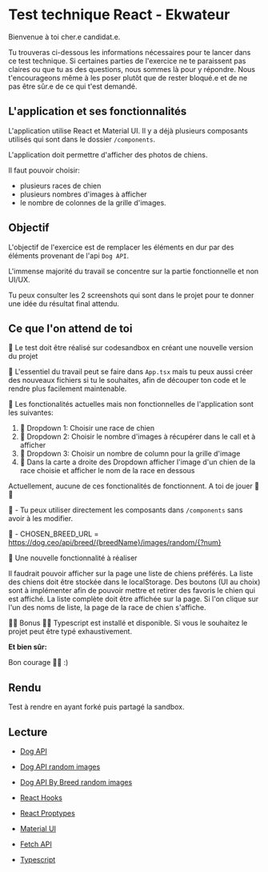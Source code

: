 # Test technique React - Ekwateur

Bienvenue à toi cher.e candidat.e.

Tu trouveras ci-dessous les informations nécessaires pour te lancer dans ce test technique.
Si certaines parties de l'exercice ne te paraissent pas claires ou que tu as des questions, nous sommes là pour y répondre.
Nous t'encourageons même à les poser plutôt que de rester bloqué.e et de ne pas être sûr.e de ce qui t'est demandé.


## L'application et ses fonctionnalités 


L'application utilise React et Material UI. Il y a déjà plusieurs composants utilisés qui sont dans le dossier `/components`.

L'application doit permettre d'afficher des photos de chiens.

Il faut pouvoir choisir:
  - plusieurs races de chien
  - plusieurs nombres d'images à afficher 
  - le nombre de colonnes de la grille d'images.


## Objectif

L'objectif de l'exercice est de remplacer les éléments en dur par des éléments provenant de l'api `Dog API`.

L'immense majorité du travail se concentre sur la partie fonctionnelle et non UI/UX.

Tu peux consulter les 2 screenshots qui sont dans le projet pour te donner une idée du résultat final attendu.


## Ce que l'on attend de toi

🚨 Le test doit être réalisé sur codesandbox en créant une nouvelle version du projet

📣 L'essentiel du travail peut se faire dans `App.tsx` mais tu peux aussi créer des nouveaux fichiers si tu le souhaites, afin de découper ton code et le rendre plus facilement maintenable.

📣 Les fonctionalités actuelles mais non fonctionnelles de l'application sont les suivantes: 

1. 📌 Dropdown 1: Choisir une race de chien
2. 📌 Dropdown 2: Choisir le nombre d'images à récupérer dans le call et à afficher
3. 📌 Dropdown 3: Choisir un nombre de column pour la grille d'image
4. 📌 Dans la carte a droite des Dropdown afficher l'image d'un chien de la race choisie et afficher le nom de la race en dessous

Actuellement, aucune de ces fonctionalités de fonctionnent. A toi de jouer 💪💪

🐶 - Tu peux utiliser directement les composants dans `/components` sans avoir à les modifier.

🐶 - CHOSEN_BREED_URL = https://dog.ceo/api/breed/{breedName}/images/random/{?num}

📣 Une nouvelle fonctionnalité à réaliser 

Il faudrait pouvoir afficher sur la page une liste de chiens préférés.
La liste des chiens doit être stockée dans le localStorage. 
Des boutons (UI au choix) sont à implémenter afin de pouvoir mettre et retirer des favoris le chien qui est affiché. 
La liste complète doit être affichée sur la page. 
Si l'on clique sur l'un des noms de liste, la page de la race de chien s'affiche. 

🚨🚨 Bonus 🚨🚨
Typescript est installé et disponible. 
Si vous le souhaitez le projet peut être typé exhaustivement.


**Et bien sûr:**

Bon courage 💪💪 :) 

## Rendu
Test à rendre en ayant forké puis partagé la sandbox.

## Lecture

- [Dog API](https://dog.ceo/dog-api/documentation/)
- [Dog API random images](https://dog.ceo/dog-api/documentation/random)
- [Dog API By Breed random images](https://dog.ceo/dog-api/documentation/breed)

- [React Hooks](https://reactjs.org/docs/hooks-intro.html)
- [React Proptypes](https://reactjs.org/docs/typechecking-with-proptypes.html)

- [Material UI](https://mui.com/material-ui/getting-started/overview/)
- [Fetch API](https://developer.mozilla.org/en-US/docs/Web/API/Fetch_API/Using_Fetch)

- [Typescript](https://www.typescriptlang.org/docs/handbook/2/basic-types.html)